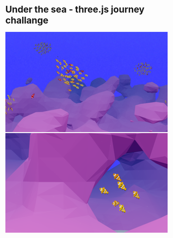 # Under the sea - three.js journey challange

![Schooling behavior](./static/Capture8.PNG)
![Bigger school](./static/Capture9.PNG)

